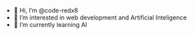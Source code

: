 - 👋 Hi, I’m @code-redx8
- 👀 I’m interested in web development and Artificial Inteligence
- 🌱 I’m currently learning AI
